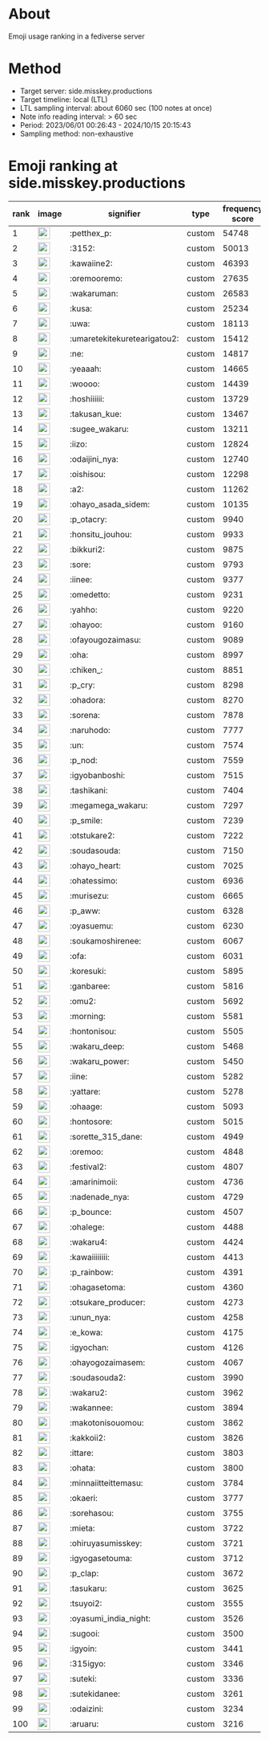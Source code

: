 # About
Emoji usage ranking in a fediverse server

# Method
- Target server: side.misskey.productions
- Target timeline: local (LTL)
- LTL sampling interval: about 6060 sec (100 notes at once)
- Note info reading interval: > 60 sec
- Period: 2023/06/01 00:26:43 - 2024/10/15 20:15:43 
- Sampling method: non-exhaustive

# Emoji ranking at side.misskey.productions

|rank|image|signifier|type|frequency score|
|----|----|----|----|----|
|1|<img height="24" src="https://side.misskey.productions/emoji/petthex_p.webp">|:petthex_p:|custom|54748|
|2|<img height="24" src="https://side.misskey.productions/emoji/3152.webp">|:3152:|custom|50013|
|3|<img height="24" src="https://side.misskey.productions/emoji/kawaiine2.webp">|:kawaiine2:|custom|46393|
|4|<img height="24" src="https://side.misskey.productions/emoji/oremooremo.webp">|:oremooremo:|custom|27635|
|5|<img height="24" src="https://side.misskey.productions/emoji/wakaruman.webp">|:wakaruman:|custom|26583|
|6|<img height="24" src="https://side.misskey.productions/emoji/kusa.webp">|:kusa:|custom|25234|
|7|<img height="24" src="https://side.misskey.productions/emoji/uwa.webp">|:uwa:|custom|18113|
|8|<img height="24" src="https://side.misskey.productions/emoji/umaretekitekuretearigatou2.webp">|:umaretekitekuretearigatou2:|custom|15412|
|9|<img height="24" src="https://side.misskey.productions/emoji/ne.webp">|:ne:|custom|14817|
|10|<img height="24" src="https://side.misskey.productions/emoji/yeaaah.webp">|:yeaaah:|custom|14665|
|11|<img height="24" src="https://side.misskey.productions/emoji/woooo.webp">|:woooo:|custom|14439|
|12|<img height="24" src="https://side.misskey.productions/emoji/hoshiiiiii.webp">|:hoshiiiiii:|custom|13729|
|13|<img height="24" src="https://side.misskey.productions/emoji/takusan_kue.webp">|:takusan_kue:|custom|13467|
|14|<img height="24" src="https://side.misskey.productions/emoji/sugee_wakaru.webp">|:sugee_wakaru:|custom|13211|
|15|<img height="24" src="https://side.misskey.productions/emoji/iizo.webp">|:iizo:|custom|12824|
|16|<img height="24" src="https://side.misskey.productions/emoji/odaijini_nya.webp">|:odaijini_nya:|custom|12740|
|17|<img height="24" src="https://side.misskey.productions/emoji/oishisou.webp">|:oishisou:|custom|12298|
|18|<img height="24" src="https://side.misskey.productions/emoji/a2.webp">|:a2:|custom|11262|
|19|<img height="24" src="https://side.misskey.productions/emoji/ohayo_asada_sidem.webp">|:ohayo_asada_sidem:|custom|10135|
|20|<img height="24" src="https://side.misskey.productions/emoji/p_otacry.webp">|:p_otacry:|custom|9940|
|21|<img height="24" src="https://side.misskey.productions/emoji/honsitu_jouhou.webp">|:honsitu_jouhou:|custom|9933|
|22|<img height="24" src="https://side.misskey.productions/emoji/bikkuri2.webp">|:bikkuri2:|custom|9875|
|23|<img height="24" src="https://side.misskey.productions/emoji/sore.webp">|:sore:|custom|9793|
|24|<img height="24" src="https://side.misskey.productions/emoji/iinee.webp">|:iinee:|custom|9377|
|25|<img height="24" src="https://side.misskey.productions/emoji/omedetto.webp">|:omedetto:|custom|9231|
|26|<img height="24" src="https://side.misskey.productions/emoji/yahho.webp">|:yahho:|custom|9220|
|27|<img height="24" src="https://side.misskey.productions/emoji/ohayoo.webp">|:ohayoo:|custom|9160|
|28|<img height="24" src="https://side.misskey.productions/emoji/ofayougozaimasu.webp">|:ofayougozaimasu:|custom|9089|
|29|<img height="24" src="https://side.misskey.productions/emoji/oha.webp">|:oha:|custom|8997|
|30|<img height="24" src="https://side.misskey.productions/emoji/chiken_.webp">|:chiken_:|custom|8851|
|31|<img height="24" src="https://side.misskey.productions/emoji/p_cry.webp">|:p_cry:|custom|8298|
|32|<img height="24" src="https://side.misskey.productions/emoji/ohadora.webp">|:ohadora:|custom|8270|
|33|<img height="24" src="https://side.misskey.productions/emoji/sorena.webp">|:sorena:|custom|7878|
|34|<img height="24" src="https://side.misskey.productions/emoji/naruhodo.webp">|:naruhodo:|custom|7777|
|35|<img height="24" src="https://side.misskey.productions/emoji/un.webp">|:un:|custom|7574|
|36|<img height="24" src="https://side.misskey.productions/emoji/p_nod.webp">|:p_nod:|custom|7559|
|37|<img height="24" src="https://side.misskey.productions/emoji/igyobanboshi.webp">|:igyobanboshi:|custom|7515|
|38|<img height="24" src="https://side.misskey.productions/emoji/tashikani.webp">|:tashikani:|custom|7404|
|39|<img height="24" src="https://side.misskey.productions/emoji/megamega_wakaru.webp">|:megamega_wakaru:|custom|7297|
|40|<img height="24" src="https://side.misskey.productions/emoji/p_smile.webp">|:p_smile:|custom|7239|
|41|<img height="24" src="https://side.misskey.productions/emoji/otstukare2.webp">|:otstukare2:|custom|7222|
|42|<img height="24" src="https://side.misskey.productions/emoji/soudasouda.webp">|:soudasouda:|custom|7150|
|43|<img height="24" src="https://side.misskey.productions/emoji/ohayo_heart.webp">|:ohayo_heart:|custom|7025|
|44|<img height="24" src="https://side.misskey.productions/emoji/ohatessimo.webp">|:ohatessimo:|custom|6936|
|45|<img height="24" src="https://side.misskey.productions/emoji/murisezu.webp">|:murisezu:|custom|6665|
|46|<img height="24" src="https://side.misskey.productions/emoji/p_aww.webp">|:p_aww:|custom|6328|
|47|<img height="24" src="https://side.misskey.productions/emoji/oyasuemu.webp">|:oyasuemu:|custom|6230|
|48|<img height="24" src="https://side.misskey.productions/emoji/soukamoshirenee.webp">|:soukamoshirenee:|custom|6067|
|49|<img height="24" src="https://side.misskey.productions/emoji/ofa.webp">|:ofa:|custom|6031|
|50|<img height="24" src="https://side.misskey.productions/emoji/koresuki.webp">|:koresuki:|custom|5895|
|51|<img height="24" src="https://side.misskey.productions/emoji/ganbaree.webp">|:ganbaree:|custom|5816|
|52|<img height="24" src="https://side.misskey.productions/emoji/omu2.webp">|:omu2:|custom|5692|
|53|<img height="24" src="https://side.misskey.productions/emoji/morning.webp">|:morning:|custom|5581|
|54|<img height="24" src="https://side.misskey.productions/emoji/hontonisou.webp">|:hontonisou:|custom|5505|
|55|<img height="24" src="https://side.misskey.productions/emoji/wakaru_deep.webp">|:wakaru_deep:|custom|5468|
|56|<img height="24" src="https://side.misskey.productions/emoji/wakaru_power.webp">|:wakaru_power:|custom|5450|
|57|<img height="24" src="https://side.misskey.productions/emoji/iine.webp">|:iine:|custom|5282|
|58|<img height="24" src="https://side.misskey.productions/emoji/yattare.webp">|:yattare:|custom|5278|
|59|<img height="24" src="https://side.misskey.productions/emoji/ohaage.webp">|:ohaage:|custom|5093|
|60|<img height="24" src="https://side.misskey.productions/emoji/hontosore.webp">|:hontosore:|custom|5015|
|61|<img height="24" src="https://side.misskey.productions/emoji/sorette_315_dane.webp">|:sorette_315_dane:|custom|4949|
|62|<img height="24" src="https://side.misskey.productions/emoji/oremoo.webp">|:oremoo:|custom|4848|
|63|<img height="24" src="https://side.misskey.productions/emoji/festival2.webp">|:festival2:|custom|4807|
|64|<img height="24" src="https://side.misskey.productions/emoji/amarinimoii.webp">|:amarinimoii:|custom|4736|
|65|<img height="24" src="https://side.misskey.productions/emoji/nadenade_nya.webp">|:nadenade_nya:|custom|4729|
|66|<img height="24" src="https://side.misskey.productions/emoji/p_bounce.webp">|:p_bounce:|custom|4507|
|67|<img height="24" src="https://side.misskey.productions/emoji/ohalege.webp">|:ohalege:|custom|4488|
|68|<img height="24" src="https://side.misskey.productions/emoji/wakaru4.webp">|:wakaru4:|custom|4424|
|69|<img height="24" src="https://side.misskey.productions/emoji/kawaiiiiiiii.webp">|:kawaiiiiiiii:|custom|4413|
|70|<img height="24" src="https://side.misskey.productions/emoji/p_rainbow.webp">|:p_rainbow:|custom|4391|
|71|<img height="24" src="https://side.misskey.productions/emoji/ohagasetoma.webp">|:ohagasetoma:|custom|4360|
|72|<img height="24" src="https://side.misskey.productions/emoji/otsukare_producer.webp">|:otsukare_producer:|custom|4273|
|73|<img height="24" src="https://side.misskey.productions/emoji/unun_nya.webp">|:unun_nya:|custom|4258|
|74|<img height="24" src="https://side.misskey.productions/emoji/e_kowa.webp">|:e_kowa:|custom|4175|
|75|<img height="24" src="https://side.misskey.productions/emoji/igyochan.webp">|:igyochan:|custom|4126|
|76|<img height="24" src="https://side.misskey.productions/emoji/ohayogozaimasem.webp">|:ohayogozaimasem:|custom|4067|
|77|<img height="24" src="https://side.misskey.productions/emoji/soudasouda2.webp">|:soudasouda2:|custom|3990|
|78|<img height="24" src="https://side.misskey.productions/emoji/wakaru2.webp">|:wakaru2:|custom|3962|
|79|<img height="24" src="https://side.misskey.productions/emoji/wakannee.webp">|:wakannee:|custom|3894|
|80|<img height="24" src="https://side.misskey.productions/emoji/makotonisouomou.webp">|:makotonisouomou:|custom|3862|
|81|<img height="24" src="https://side.misskey.productions/emoji/kakkoii2.webp">|:kakkoii2:|custom|3826|
|82|<img height="24" src="https://side.misskey.productions/emoji/ittare.webp">|:ittare:|custom|3803|
|83|<img height="24" src="https://side.misskey.productions/emoji/ohata.webp">|:ohata:|custom|3800|
|84|<img height="24" src="https://side.misskey.productions/emoji/minnaiitteittemasu.webp">|:minnaiitteittemasu:|custom|3784|
|85|<img height="24" src="https://side.misskey.productions/emoji/okaeri.webp">|:okaeri:|custom|3777|
|86|<img height="24" src="https://side.misskey.productions/emoji/sorehasou.webp">|:sorehasou:|custom|3755|
|87|<img height="24" src="https://side.misskey.productions/emoji/mieta.webp">|:mieta:|custom|3722|
|88|<img height="24" src="https://side.misskey.productions/emoji/ohiruyasumisskey.webp">|:ohiruyasumisskey:|custom|3721|
|89|<img height="24" src="https://side.misskey.productions/emoji/igyogasetouma.webp">|:igyogasetouma:|custom|3712|
|90|<img height="24" src="https://side.misskey.productions/emoji/p_clap.webp">|:p_clap:|custom|3672|
|91|<img height="24" src="https://side.misskey.productions/emoji/tasukaru.webp">|:tasukaru:|custom|3625|
|92|<img height="24" src="https://side.misskey.productions/emoji/tsuyoi2.webp">|:tsuyoi2:|custom|3555|
|93|<img height="24" src="https://side.misskey.productions/emoji/oyasumi_india_night.webp">|:oyasumi_india_night:|custom|3526|
|94|<img height="24" src="https://side.misskey.productions/emoji/sugooi.webp">|:sugooi:|custom|3500|
|95|<img height="24" src="https://side.misskey.productions/emoji/igyoin.webp">|:igyoin:|custom|3441|
|96|<img height="24" src="https://side.misskey.productions/emoji/315igyo.webp">|:315igyo:|custom|3346|
|97|<img height="24" src="https://side.misskey.productions/emoji/suteki.webp">|:suteki:|custom|3336|
|98|<img height="24" src="https://side.misskey.productions/emoji/sutekidanee.webp">|:sutekidanee:|custom|3261|
|99|<img height="24" src="https://side.misskey.productions/emoji/odaizini.webp">|:odaizini:|custom|3234|
|100|<img height="24" src="https://side.misskey.productions/emoji/aruaru.webp">|:aruaru:|custom|3216|
